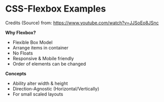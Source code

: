 # CSS-Flexbox Examples

Credits (Source) from:
https://www.youtube.com/watch?v=JJSoEo8JSnc

**Why Flexbox?**
* Flexible Box Model
* Arrange items in container
* No Floats
* Responsive & Mobile friendly
* Order of elements can be changed

**Concepts**
* Ability alter width & height 
* Direction-Agnostic (Horizontal/Vertically)
* For small scaled layouts
